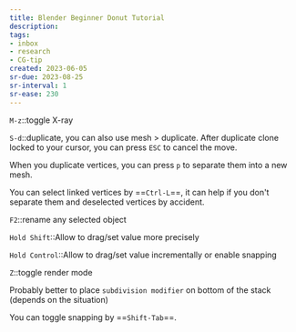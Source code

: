 ```yaml
---
title: Blender Beginner Donut Tutorial
description:
tags:
- inbox
- research
- CG-tip
created: 2023-06-05
sr-due: 2023-08-25
sr-interval: 1
sr-ease: 230
---
```


`M-z`::toggle X-ray

`S-d`::duplicate, you can also use mesh > duplicate. After duplicate clone
locked to your cursor, you can press `ESC` to cancel the move.

When you duplicate vertices, you can press `p` to separate them into a new mesh.

You can select linked vertices by ==`Ctrl-L`==, it can help if you don't separate
them and deselected vertices by accident.

`F2`::rename any selected object

`Hold Shift`::Allow to drag/set value more precisely

`Hold Control`::Allow to drag/set value incrementally or enable snapping

`Z`::toggle render mode

Probably better to place `subdivision modifier` on bottom of the stack (depends on the situation)

You can toggle snapping by ==`Shift-Tab`==.
